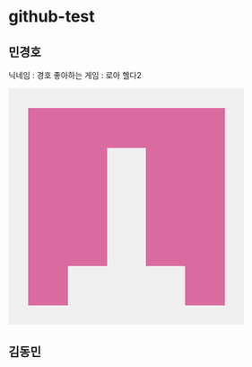 # github-test

## 민경호
닉네임 : 경호
좋아하는 게임 : 로아 헬다2

![keastmin profile](https://github.com/rudghgmrdls1/github-test/blob/%EB%8F%99%EB%AF%BC%EB%8B%98/Images/101377860.png)
## 김동민
